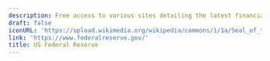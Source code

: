 ```yaml
---
description: Free access to various sites detailing the latest financial news and analysis
draft: false
iconURL: 'https://upload.wikimedia.org/wikipedia/commons/1/1a/Seal_of_the_United_States_Federal_Reserve_System.svg'
link: 'https://www.federalreserve.gov/'
title: US Federal Reserve
---
```

